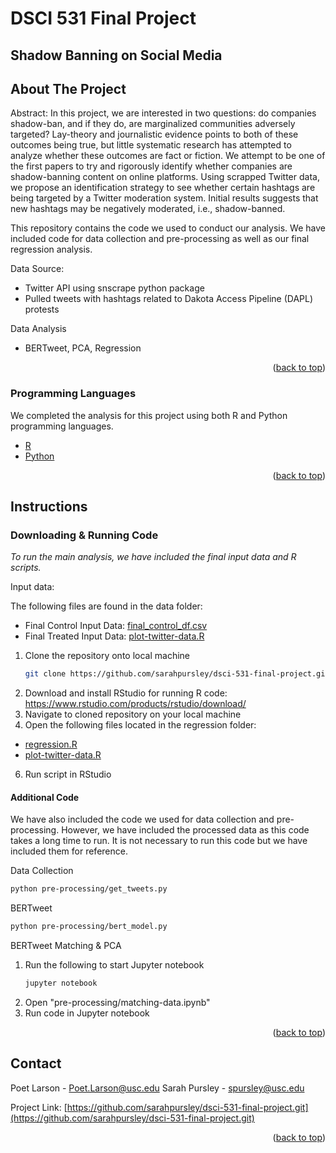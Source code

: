 # DSCI 531 Final Project
## Shadow Banning on Social Media 
<div id="top"></div>

<!-- ABOUT THE PROJECT -->
## About The Project

Abstract:
In this project, we are interested in two questions: do companies shadow-ban, and if they do, are marginalized communities adversely targeted? Lay-theory and journalistic evidence points to both of these outcomes being true, but little systematic research has attempted to analyze whether these outcomes are fact or fiction. We attempt to be one of the first papers to try and rigorously identify whether companies are shadow-banning content on online platforms. Using scrapped Twitter data, we propose an identification strategy to see whether certain hashtags are being targeted by a Twitter moderation system. Initial results suggests that new hashtags may be negatively moderated, i.e., shadow-banned. 

This repository contains the code we used to conduct our analysis. We have included code for data collection and pre-processing as well as our final regression analysis.


Data Source:
* Twitter API using snscrape python package
* Pulled tweets with hashtags related to Dakota Access Pipeline (DAPL) protests

Data Analysis
* BERTweet, PCA, Regression 

<p align="right">(<a href="#top">back to top</a>)</p>

### Programming Languages

We completed the analysis for this project using both R and Python programming languages.

* [R](https://www.r-project.org/)
* [Python](https://www.python.org/)

<p align="right">(<a href="#top">back to top</a>)</p>

<!-- GETTING STARTED -->
## Instructions

### Downloading & Running Code
_To run the main analysis, we have included the final input data and R scripts._

 Input data:

 The following files are found in the data folder:
   * Final Control Input Data: [final_control_df.csv](final_control_df.csv)
   * Final Treated Input Data: [plot-twitter-data.R](final_treated_df.csv)

1. Clone the repository onto local machine 
   ```sh
   git clone https://github.com/sarahpursley/dsci-531-final-project.git
   ```
2. Download and install RStudio for running R code: https://www.rstudio.com/products/rstudio/download/
4. Navigate to cloned repository on your local machine
5. Open the following files located in the regression folder:

  * [regression.R](regression/regression.R)
  * [plot-twitter-data.R](regression/plot-twitter-data.R)

6. Run script in RStudio

#### Additional Code
We have also included the code we used for data collection and pre-processing. However, we have included the processed data as this code takes a long time to run. It is not necessary to run this code but we have included them for reference.

Data Collection
   ```sh
   python pre-processing/get_tweets.py
   ```
   
BERTweet
   ```sh
   python pre-processing/bert_model.py
   ```
   
BERTweet Matching & PCA
1. Run the following to start Jupyter notebook
   ```sh
   jupyter notebook
   ```
2. Open "pre-processing/matching-data.ipynb"
3. Run code in Jupyter notebook

<p align="right">(<a href="#top">back to top</a>)</p>

<!-- CONTACT -->
## Contact

Poet Larson  - Poet.Larson@usc.edu
Sarah Pursley - spursley@usc.edu

Project Link: [https://github.com/sarahpursley/dsci-531-final-project.git](https://github.com/sarahpursley/dsci-531-final-project.git)

<p align="right">(<a href="#top">back to top</a>)</p>
